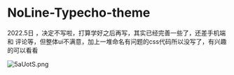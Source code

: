 # NoLine-Typecho-theme
2022.5日 ，决定不写啦，打算学好之后再写，其实已经完善一些了，还差手机端和
评论等，但整体ui不满意，加上一堆命名有问题的css代码所以没写了，有兴趣的可以看看

![5aUotS.png](https://z3.ax1x.com/2021/10/18/5aUotS.png)
